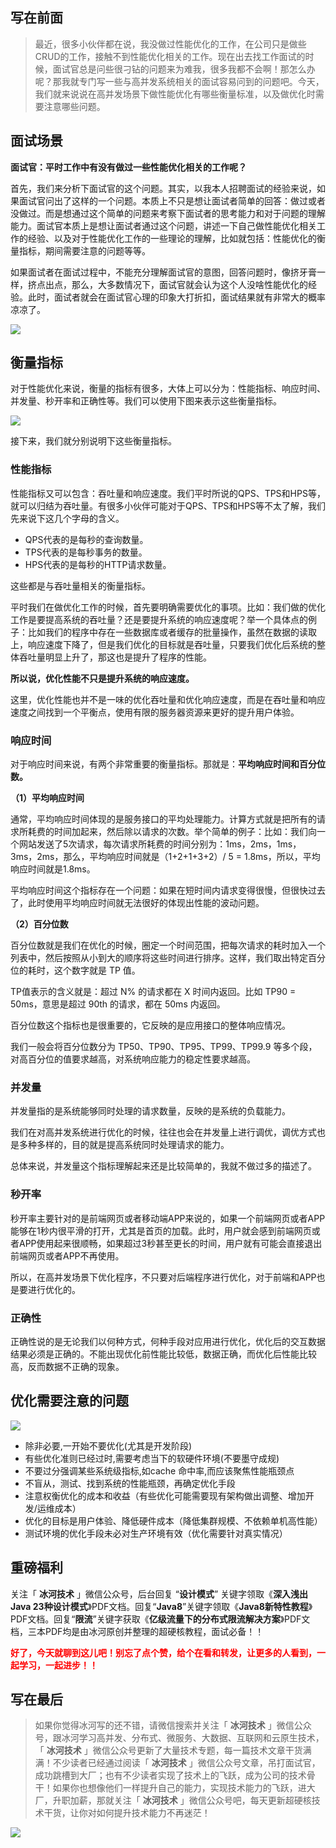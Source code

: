 ## 写在前面

> 最近，很多小伙伴都在说，我没做过性能优化的工作，在公司只是做些CRUD的工作，接触不到性能优化相关的工作。现在出去找工作面试的时候，面试官总是问些很刁钻的问题来为难我，很多我都不会啊！那怎么办呢？那我就专门写一些与高并发系统相关的面试容易问到的问题吧。今天，我们就来说说在高并发场景下做性能优化有哪些衡量标准，以及做优化时需要注意哪些问题。

## 面试场景

**面试官：平时工作中有没有做过一些性能优化相关的工作呢？**

首先，我们来分析下面试官的这个问题。其实，以我本人招聘面试的经验来说，如果面试官问出了这样的一个问题。本质上不只是想让面试者简单的回答：做过或者没做过。而是想通过这个简单的问题来考察下面试者的思考能力和对于问题的理解能力。面试官本质上是想让面试者通过这个问题，讲述一下自己做性能优化相关工作的经验、以及对于性能优化工作的一些理论的理解，比如就包括：性能优化的衡量指标，期间需要注意的问题等等。

如果面试者在面试过程中，不能充分理解面试官的意图，回答问题时，像挤牙膏一样，挤点出点，那么，大多数情况下，面试官就会认为这个人没啥性能优化的经验。此时，面试者就会在面试官心理的印象大打折扣，面试结果就有非常大的概率凉凉了。

![](https://img-blog.csdnimg.cn/20200917231719280.jpg)


## 衡量指标

对于性能优化来说，衡量的指标有很多，大体上可以分为：性能指标、响应时间、并发量、秒开率和正确性等。我们可以使用下图来表示这些衡量指标。

![](https://img-blog.csdnimg.cn/20200917231734525.jpg)


接下来，我们就分别说明下这些衡量指标。

### 性能指标

性能指标又可以包含：吞吐量和响应速度。我们平时所说的QPS、TPS和HPS等，就可以归结为吞吐量。有很多小伙伴可能对于QPS、TPS和HPS等不太了解，我们先来说下这几个字母的含义。

* QPS代表的是每秒的查询数量。
* TPS代表的是每秒事务的数量。
* HPS代表的是每秒的HTTP请求数量。

这些都是与吞吐量相关的衡量指标。

平时我们在做优化工作的时候，首先要明确需要优化的事项。比如：我们做的优化工作是要提高系统的吞吐量？还是要提升系统的响应速度呢？举一个具体点的例子：比如我们的程序中存在一些数据库或者缓存的批量操作，虽然在数据的读取上，响应速度下降了，但是我们优化的目标就是吞吐量，只要我们优化后系统的整体吞吐量明显上升了，那这也是提升了程序的性能。

**所以说，优化性能不只是提升系统的响应速度。**

这里，优化性能也并不是一味的优化吞吐量和优化响应速度，而是在吞吐量和响应速度之间找到一个平衡点，使用有限的服务器资源来更好的提升用户体验。

### 响应时间

对于响应时间来说，有两个非常重要的衡量指标。那就是：**平均响应时间和百分位数。**

**（1）平均响应时间**

通常，平均响应时间体现的是服务接口的平均处理能力。计算方式就是把所有的请求所耗费的时间加起来，然后除以请求的次数。举个简单的例子：比如：我们向一个网站发送了5次请求，每次请求所耗费的时间分别为：1ms，2ms，1ms，3ms，2ms，那么，平均响应时间就是（1+2+1+3+2）/ 5 = 1.8ms，所以，平均响应时间就是1.8ms。

平均响应时间这个指标存在一个问题：如果在短时间内请求变得很慢，但很快过去了，此时使用平均响应时间就无法很好的体现出性能的波动问题。

**（2）百分位数**

百分位数就是我们在优化的时候，圈定一个时间范围，把每次请求的耗时加入一个列表中，然后按照从小到大的顺序将这些时间进行排序。这样，我们取出特定百分位的耗时，这个数字就是 TP 值。

TP值表示的含义就是：超过 N% 的请求都在 X 时间内返回。比如 TP90 = 50ms，意思是超过 90th 的请求，都在 50ms 内返回。

百分位数这个指标也是很重要的，它反映的是应用接口的整体响应情况。

我们一般会将百分位数分为 TP50、TP90、TP95、TP99、TP99.9 等多个段，对高百分位的值要求越高，对系统响应能力的稳定性要求越高。

### 并发量

并发量指的是系统能够同时处理的请求数量，反映的是系统的负载能力。

我们在对高并发系统进行优化的时候，往往也会在并发量上进行调优，调优方式也是多种多样的，目的就是提高系统同时处理请求的能力。

总体来说，并发量这个指标理解起来还是比较简单的，我就不做过多的描述了。

### 秒开率

秒开率主要针对的是前端网页或者移动端APP来说的，如果一个前端网页或者APP能够在1秒内很平滑的打开，尤其是首页的加载。此时，用户就会感到前端网页或者APP使用起来很顺畅，如果超过3秒甚至更长的时间，用户就有可能会直接退出前端网页或者APP不再使用。

所以，在高并发场景下优化程序，不只要对后端程序进行优化，对于前端和APP也是要进行优化的。

### 正确性

正确性说的是无论我们以何种方式，何种手段对应用进行优化，优化后的交互数据结果必须是正确的。不能出现优化前性能比较低，数据正确，而优化后性能比较高，反而数据不正确的现象。

## 优化需要注意的问题

![](https://img-blog.csdnimg.cn/20200917231746932.jpg)


- 除非必要,一开始不要优化(尤其是开发阶段)
- 有些优化准则已经过时,需要考虑当下的软硬件环境(不要墨守成规)
- 不要过分强调某些系统级指标,如cache 命中率,而应该聚焦性能瓶颈点
- 不盲从，测试、找到系统的性能瓶颈，再确定优化手段
- 注意权衡优化的成本和收益（有些优化可能需要现有架构做出调整、增加开发/运维成本）
- 优化的目标是用户体验、降低硬件成本（降低集群规模、不依赖单机高性能）
- 测试环境的优化手段未必对生产环境有效（优化需要针对真实情况）


## 重磅福利

关注「 **冰河技术** 」微信公众号，后台回复 “**设计模式**” 关键字领取《**深入浅出Java 23种设计模式**》PDF文档。回复“**Java8**”关键字领取《**Java8新特性教程**》PDF文档。回复“**限流**”关键字获取《**亿级流量下的分布式限流解决方案**》PDF文档，三本PDF均是由冰河原创并整理的超硬核教程，面试必备！！

<font color="#FF0000">**好了，今天就聊到这儿吧！别忘了点个赞，给个在看和转发，让更多的人看到，一起学习，一起进步！！**</font>

## 写在最后

> 如果你觉得冰河写的还不错，请微信搜索并关注「 **冰河技术** 」微信公众号，跟冰河学习高并发、分布式、微服务、大数据、互联网和云原生技术，「 **冰河技术** 」微信公众号更新了大量技术专题，每一篇技术文章干货满满！不少读者已经通过阅读「 **冰河技术** 」微信公众号文章，吊打面试官，成功跳槽到大厂；也有不少读者实现了技术上的飞跃，成为公司的技术骨干！如果你也想像他们一样提升自己的能力，实现技术能力的飞跃，进大厂，升职加薪，那就关注「 **冰河技术** 」微信公众号吧，每天更新超硬核技术干货，让你对如何提升技术能力不再迷茫！

![](https://img-blog.csdnimg.cn/20200906013715889.png)

